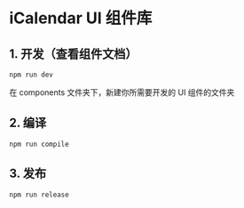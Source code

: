 # iCalendar UI 组件库

## 1. 开发（查看组件文档）

```shell
npm run dev
```

在 components 文件夹下，新建你所需要开发的 UI 组件的文件夹

## 2. 编译

```shell
npm run compile
```

## 3. 发布

```shell
npm run release
```
